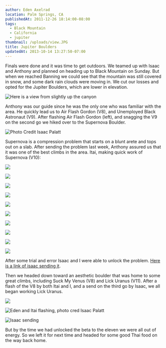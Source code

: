 ```yaml
---
author: Eden Axelrad
location: Palm Springs, CA
publishedAt: 2011-12-26 18:14:00-08:00
tags:
  - Black Mountain
  - California
  - jupiter
thumbnail: /uploads/view.JPG
title: Jupiter Boulders
updatedAt: 2013-10-14 13:27:50-07:00
---
```


Finals were done and it was time to get outdoors. We teamed up with Isaac and Anthony and planned on heading up to Black Mountain on Sunday. But when we reached Banning we could see that the mountain was still covered in snow, and some dark rain clouds were moving in. We cut our losses and opted for the Jupiter Boulders, which are lower in elevation.

![Here is a view from slightly up the canyon](/uploads/view.JPG)

Anthony was our guide since he was the only one who was familiar with the area. He quickly lead us to Air Flash Gordon (V8), and Unemployed Black Astronaut (V9). After flashing Air Flash Gordon (left), and snagging the V9 on the second go we hiked over to the Supernova Boulder.

![Photo Credit Isaac Palatt](/uploads/DSC_0277.jpg)

Supernova is a compression problem that starts on a blunt arete and tops out on a slab. After sending the problem last week, Anthony assured us that it was one of the best climbs in the area. Itai, making quick work of Supernova (V10):

![](/uploads/IMG_2467.JPG)

![](/uploads/IMG_2469.JPG)

![](/uploads/IMG_2470.JPG)

![](/uploads/IMG_2471.JPG)

![](/uploads/IMG_2472.JPG)

![](/uploads/IMG_2473.JPG)

![](/uploads/IMG_2474.JPG)

![](/uploads/IMG_2475.JPG)

![](/uploads/IMG_2476.JPG)

![](/uploads/IMG_2477.JPG)

After some trial and error Isaac and I were able to unlock the problem. [Here is a link of isaac sending it](http://www.youtube.com/watch?v=F0Gci-LlBFs&context=C3d2f080ADOEgsToPDskKHcLZ7d1nSRbya0p-u0VLx).

Then we headed down toward an aesthetic boulder that was home to some great climbs, including Suck My Venus (V8) and Lick Uranus (V11). After a flash of the V8 by both Itai and I, and a send on the third go by Isaac, we all began working Lick Uranus.

![](/uploads/DSC_0306-1.jpg)

![Eden and Itai flashing, photo cred Isaac Palatt](/uploads/DSC_0327.jpg)

![Isaac sending](/uploads/IMG_2505.JPG)

But by the time we had unlocked the beta to the eleven we were all out of energy. So we left it for next time and headed for some good Thai food on the way back home.
